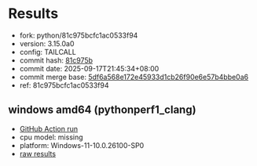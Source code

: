 # Results

- fork: python/81c975bcfc1ac0533f94
- version: 3.15.0a0
- config: TAILCALL
- commit hash: [81c975b](https://github.com/python/cpython/commit/81c975b)
- commit date: 2025-09-17T21:45:34+08:00
- commit merge base: [5df6a568e172e45933d1cb26f90e6e57b4bbe0a6](https://github.com/python/cpython/commit/5df6a568e172e45933d1cb26f90e6e57b4bbe0a6)
- ref: 81c975bcfc1ac0533f94

## windows amd64 (pythonperf1_clang)

- [GitHub Action run](https://github.com/faster-cpython/benchmarking/actions/runs/17812126085)
- cpu model: missing
- platform: Windows-11-10.0.26100-SP0
- [raw results](bm-20250917-pythonperf1_clang-amd64-python-81c975bcfc1ac0533f94-3.15.0a0-81c975b.json)

